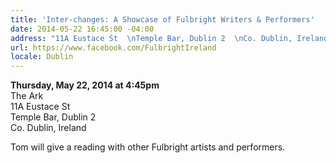```yaml
---
title: 'Inter-changes: A Showcase of Fulbright Writers & Performers'
date: 2014-05-22 16:45:00 -04:00
address: "11A Eustace St  \nTemple Bar, Dublin 2  \nCo. Dublin, Ireland"
url: https://www.facebook.com/FulbrightIreland
locale: Dublin
---
```


**Thursday, May 22, 2014 at 4:45pm**  
The Ark  
11A Eustace St  
Temple Bar, Dublin 2  
Co. Dublin, Ireland  

Tom will give a reading with other Fulbright artists and performers.
